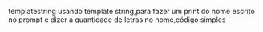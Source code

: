 templatestring
usando template string,para fazer um print do nome escrito no prompt e dizer a quantidade de letras no nome,código simples
